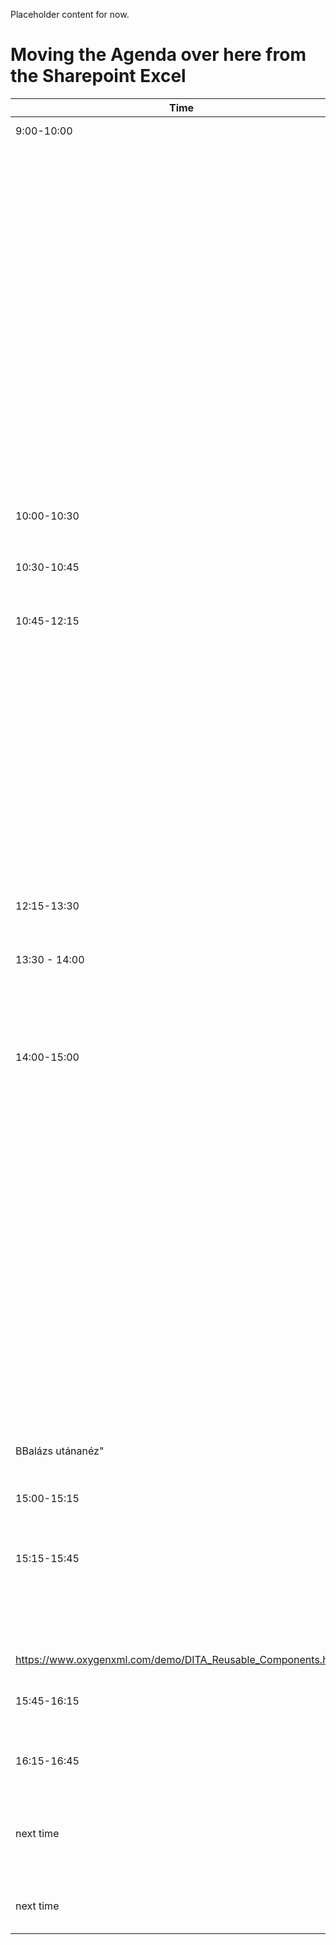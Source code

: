 Placeholder content for now.

# Moving the Agenda over here from the Sharepoint Excel

| Time                                                          | Block                                                            | Topics                                                                                                                                                                                                       | Type            | Link                                                                                                                       | Responsible   | Materials                                                                  | Comments                                                         |
|---------------------------------------------------------------|------------------------------------------------------------------|--------------------------------------------------------------------------------------------------------------------------------------------------------------------------------------------------------------|-----------------|----------------------------------------------------------------------------------------------------------------------------|---------------|----------------------------------------------------------------------------|------------------------------------------------------------------|
| 9:00-10:00                                                    | Tables and lists                                                 | Highlighting color options                                                                                                                                                                                   | Exercise        | https://www.oxygenxml.com/doc/versions/21.1/ug-editor/topics/text-highlight.html                                           | Ákos          |                                                                            |                                                                  |
|                                                               |                                                                  | new insert list item options                                                                                                                                                                                 |                 |                                                                                                                            | Ákos          |                                                                            |                                                                  |
|                                                               |                                                                  | convert list to table and vice versa                                                                                                                                                                         |                 |                                                                                                                            | Ákos          |                                                                            |                                                                  |
|                                                               |                                                                  | convert cals to simple table                                                                                                                                                                                 |                 |                                                                                                                            | Ákos          |                                                                            |                                                                  |
|                                                               |                                                                  | smart paste all options - task that shows every option                                                                                                                                                       |                 | https://www.oxygenxml.com/doc/versions/21.1/ug-editor/topics/smart-paste-support-x-modes2.html                             | Ákos          |                                                                            |                                                                  |
|                                                               |                                                                  | When copying a multiple selection of table cells and pasting them outside the table, a new table will be created. When pasting into space-preserved elements, the cell content will be pasted as plain text. |                 |                                                                                                                            | Ákos          |                                                                            |                                                                  |
| 10:00-10:30                                                   | Git support                                                      | git support - similar to github desktop functions                                                                                                                                                            | Demo            |                                                                                                                            | BBalázs       |                                                                            |                                                                  |
|                                                               |                                                                  | 3 way difference                                                                                                                                                                                             |                 |                                                                                                                            | BBalázs       |                                                                            |                                                                  |
| 10:30-10:45                                                   | Break                                                            |                                                                                                                                                                                                              |                 |                                                                                                                            |               |                                                                            |                                                                  |
| 10:45-12:15                                                   | Topics and hierarchy 1.                                          | Convert DITA topic sections into standalone topics.                                                                                                                                                          | Demo + Exercise | https://www.oxygenxml.com/doc/versions/20.0/ug-editor/topics/dita-maps-manager.html#dita-maps-manager__refactoring-dlentry | Ákos          | word-ből konvertálós feladat? heading - section - topic - ditamap          | először megmutatni és utáni mindenki maga megcsinálja            |
|                                                               |                                                                  | Converting DITA Topics to Another Type                                                                                                                                                                       |                 | https://www.oxygenxml.com/doc/versions/19.1/ug-editor/topics/dita-convert-topics.html                                      | Ákos          |                                                                            |                                                                  |
|                                                               |                                                                  | Fast Create Multiple DITA Topics                                                                                                                                                                             |                 | https://www.oxygenxml.com/doc/versions/19.1/ug-editor/topics/fast-create-topics.html                                       | Ákos          |                                                                            |                                                                  |
|                                                               |                                                                  | Extract to New DITA Map                                                                                                                                                                                      |                 |                                                                                                                            | Ákos          |                                                                            |                                                                  |
|                                                               |                                                                  | Convert nested topics to new topics                                                                                                                                                                          |                 |                                                                                                                            | Ákos          |                                                                            |                                                                  |
|                                                               |                                                                  | Duplicate context menu action that inserts a copy of a topic into the hierarchy as a sibling.                                                                                                                |                 |                                                                                                                            | Ákos          |                                                                            |                                                                  |
| 12:15-13:30                                                   | Lunch                                                            |                                                                                                                                                                                                              |                 |                                                                                                                            |               |                                                                            |                                                                  |
| 13:30 - 14:00                                                 | Markdown                                                         | markdown all                                                                                                                                                                                                 | Exercise        |                                                                                                                            | BBalázs       |                                                                            | we will discuss the details, a few exercises would be beneficial |
| 14:00-15:00                                                   | Topics and hierarchy 2.                                          | View hierarchy or reference dependencies in DITA resources.                                                                                                                                                  | Demo            | https://www.oxygenxml.com/doc/versions/21.1/ug-editor/topics/dita-resource-hierarchy-view.html                             | Zsolti        | mit mutatnak meg, nem kell új tartalom, lehet meglévő projektből           |                                                                  |
|                                                               |                                                                  | Validate and Check for Completeness new options - report unreferenced key/reusable                                                                                                                           |                 | https://www.oxygenxml.com/doc/versions/20.0/ug-editor/topics/dita-map-validate.html                                        | Zsolti        |                                                                            |                                                                  |
|                                                               |                                                                  | DITA Reusable Components view:                                                                                                                                                                               |                 | https://www.oxygenxml.com/doc/versions/19.1/ug-editor/topics/dita-reusable-components-view.html                            | Zsolti        |                                                                            |                                                                  |
|                                                               |                                                                  | Image preview: the Insert Image dialog box includes a preview box so that you can see the selected image before clicking Insert.                                                                             |                 | https://www.oxygenxml.com/doc/versions/19.1/ug-editor/topics/image-preview.html                                            | Zsolti        |                                                                            |                                                                  |
|                                                               |                                                                  | Display tracked changes in PDF output and comments.                                                                                                                                                          |                 | https://www.oxygenxml.com/doc/versions/21.1/ug-editor/topics/dcpp_comments_and_change_tracking.html                        | "Zsolti       |
| BBalázs utánanéz"                                             | jobb-e mint a színezés/ tech writer komment, status attribútumok |                                                                                                                                                                                                              |
| 15:00-15:15                                                   | Break                                                            |                                                                                                                                                                                                              |                 |                                                                                                                            |               |                                                                            |                                                                  |
| 15:15-15:45                                                   | Keys, references and reuse                                       | Rename key - Refactoring                                                                                                                                                                                     | Demo            | https://www.oxygenxml.com/doc/versions/20.0/ug-editor/topics/dita-maps-manager.html#dita-maps-manager__refactoring-dlentry | Zsolti        | Eric csapatában v UIR-ban nézni erre példát először, ha nincs új fájl kell |                                                                  |
|                                                               |                                                                  | Replace All References with Content                                                                                                                                                                          |                 | "https://www.oxygenxml.com/doc/versions/19.1/ug-editor/topics/edit-dita-content-reference.html                             |
| https://www.oxygenxml.com/demo/DITA_Reusable_Components.html" | Zsolti                                                           |                                                                                                                                                                                                              |                 |
| 15:45-16:15                                                   | Styleguide enforcement with Schematron                           | Schematron brief intro - concept, styleguide enforcement                                                                                                                                                     | Demo            |                                                                                                                            | BBalázs       | külön alkalommal, most csak intro h mi ez                                  |                                                                  |
| 16:15-16:45                                                   | Web authoring with content fusion                                | Web authoring - content fusion introduction, demo                                                                                                                                                            | Demo            |                                                                                                                            | Peti          |                                                                            |                                                                  |
| next time                                                     | Project files                                                    | Project files - basic settings, best practices, customization, how to setup, review current usage                                                                                                            |                 |                                                                                                                            | Peti, BBalázs |                                                                            |                                                                  |
| next time                                                     | Output options and stylesheet                                    | Responsive webhelp - output options & stylesheet                                                                                                                                                             |                 |                                                                                                                            | Peti          |                                                                            |                                                                  |